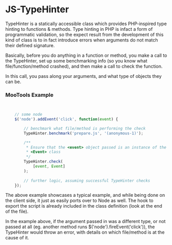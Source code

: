 JS-TypeHinter
===
TypeHinter is a statically accessible class which provides PHP-inspired type
hinting to functions &amp; methods. Type hinting in PHP is infact a form of
programmatic validation, so the expect result from the development of this kind
of class is to in fact introduce errors when arguments do not match their
defined signature.

Basically, before you do anything in a function or method, you make a call to
the TypeHinter, set up some benchmarking info (so you know what
file/function/method crashed), and then make a call to check the function.

In this call, you pass along your arguments, and what type of objects they can be.

### MooTools Example

``` javascript


    // some node
    $('node').addEvent('click', function(event) {

        // benchmark what file/method is performing the check
        TypeHinter.benchmark('prepare.js', '(anonymous-1)');

        /**
         * Ensure that the <event> object passed is an instance of the
         * <Event> class
         */
        TypeHinter.check(
            [event, Event]
        );
        
        // further logic, assuming successful TypeHinter checks
    });

```

The above example showcases a typical example, and while being done on the
client side, it just as easily ports over to Node as well. The hook to export
the script is already included in the class definition (look at the end of the
file).

In the example above, if the argument passed in was a different type, or not
passed at all (eg. another method runs $('node').fireEvent('click')), the
TypeHinter would throw an error, with details on which file/method is at the
cause of it.
